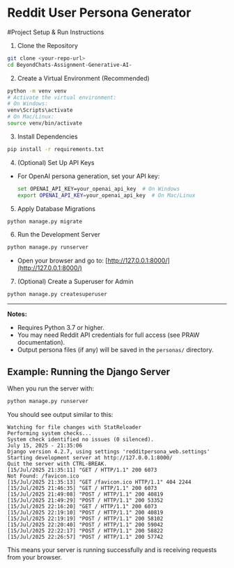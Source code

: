 # Reddit User Persona Generator

#Project Setup & Run Instructions

 1. Clone the Repository
```bash
git clone <your-repo-url>
cd BeyondChats-Assignment-Generative-AI-
```

 2. Create a Virtual Environment (Recommended)
```bash
python -m venv venv
# Activate the virtual environment:
# On Windows:
venv\Scripts\activate
# On Mac/Linux:
source venv/bin/activate
```

 3. Install Dependencies
```bash
pip install -r requirements.txt
```

 4. (Optional) Set Up API Keys
- For OpenAI persona generation, set your API key:
  ```bash
  set OPENAI_API_KEY=your_openai_api_key  # On Windows
  export OPENAI_API_KEY=your_openai_api_key  # On Mac/Linux
  ```

 5. Apply Database Migrations
```bash
python manage.py migrate
```

 6. Run the Development Server
```bash
python manage.py runserver
```
- Open your browser and go to: [http://127.0.0.1:8000/](http://127.0.0.1:8000/)

 7. (Optional) Create a Superuser for Admin
```bash
python manage.py createsuperuser
```

---

**Notes:**
- Requires Python 3.7 or higher.
- You may need Reddit API credentials for full access (see PRAW documentation).
- Output persona files (if any) will be saved in the `personas/` directory.

## Example: Running the Django Server

When you run the server with:
```sh
python manage.py runserver
```
You should see output similar to this:

```
Watching for file changes with StatReloader
Performing system checks...
System check identified no issues (0 silenced).
July 15, 2025 - 21:35:06
Django version 4.2.7, using settings 'redditpersona_web.settings'
Starting development server at http://127.0.0.1:8000/
Quit the server with CTRL-BREAK.
[15/Jul/2025 21:35:11] "GET / HTTP/1.1" 200 6073
Not Found: /favicon.ico
[15/Jul/2025 21:35:13] "GET /favicon.ico HTTP/1.1" 404 2244
[15/Jul/2025 21:46:35] "GET / HTTP/1.1" 200 6073
[15/Jul/2025 21:49:08] "POST / HTTP/1.1" 200 40819
[15/Jul/2025 21:49:29] "POST / HTTP/1.1" 200 53352
[15/Jul/2025 22:16:20] "GET / HTTP/1.1" 200 6073
[15/Jul/2025 22:19:10] "POST / HTTP/1.1" 200 40819
[15/Jul/2025 22:19:19] "POST / HTTP/1.1" 200 58102
[15/Jul/2025 22:20:40] "POST / HTTP/1.1" 200 59042
[15/Jul/2025 22:22:17] "POST / HTTP/1.1" 200 58822
[15/Jul/2025 22:26:57] "POST / HTTP/1.1" 200 57742
```

This means your server is running successfully and is receiving requests from your browser.
